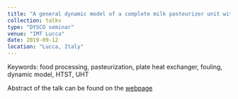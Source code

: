 ```yaml
---
title: "A general dynamic model of a complete milk pasteurizer unit with fouling and CIP models integrated"
collection: talks
type: "DYSCO seminar"
venue: "IMT Lucca"
date: 2019-09-12
location: "Lucca, Italy"
---
```

Keywords: food processing, pasteurization, plate heat exchanger, fouling, dynamic model, HTST, UHT

Abstract of the talk can be found on the [webpage](https://www.imtlucca.it/en/eventonew/general-dynamic-model-of-complete-milk-pasteurizer-unit-with-fouling-and-cip-models)
